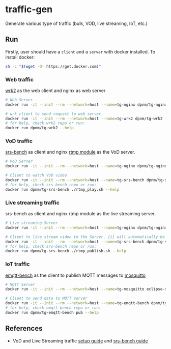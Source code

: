# traffic-gen
Generate various type of traffic (bulk, VOD, live streaming, IoT, etc.)

## Run
Firstly, user should have a `client` and a `server` with docker installed. To install docker:
```bash
sh -c "$(wget -O- https://get.docker.com)"
```
### Web traffic
[wrk2](https://github.com/giltene/wrk2) as the web client and nginx as web server
```bash
# Web Server
docker run -it --init --rm --network=host --name=tg-nginx dpnm/tg-nginx

# wrk client to send request to web server
docker run -it --init --rm --network=host --name=tg-wrk2 dpnm/tg-wrk2 -c <NUM_CONNECTIONS> -R <REQUEST_PER_SEC> -d <DURATION> http://<SERVER_IP>:8080
# for help, check wrk2 repo or run:
docker run dpnm/tg-wrk2 --help
```

### VoD traffic
[srs-bench](https://github.com/ossrs/srs-bench) as client and nginx [rtmp module](https://github.com/sergey-dryabzhinsky/nginx-rtmp-module) as the VoD server.
```bash
# VoD Server
docker run -it --init --rm --network=host --name=tg-nginx dpnm/tg-nginx

# Client to watch VoD video
docker run -it --init --rm --network=host --name=tg-srs-bench dpnm/tg-srs-bench ./rtmp_play.sh -c <NUM_CONNECTIONS> -r rtmp://<SERVER_IP>/vod/bbb.mp4
# for help, check srs-bench repo or run:
docker run dpnm/tg-srs-bench ./rtmp_play.sh --help
```
### Live streaming traffic
srs-bench as client and nginx rtmp module as the live streaming server.
```bash
# Live streaming Server
docker run -it --init --rm --network=host --name=tg-nginx dpnm/tg-nginx

# Client to live stream video to the Server. {i} will automatically be set from 0 to <NUM_CONNECTIONS>
docker run -it --init --rm --network=host --name=tg-srs-bench dpnm/tg-srs-bench ./rtmp_publish.sh -c <NUM_CONNECTIONS> -r rtmp://<SERVER_IP>/live/test_{i}
# for help, check srs-bench repo or run:
docker run dpnm/tg-srs-bench ./rtmp_publish.sh --help
```
### IoT traffic
[emqtt-bench](https://github.com/emqx/emqtt-bench) as the client to publish MQTT messages to [mosquitto](https://github.com/eclipse/mosquitto)
```bash
# MQTT Server
docker run -it --init --rm --network=host --name=tg-mosquitto eclipse-mosquitto

# Client to send data to MQTT server
docker run -it --init --rm --network=host --name=tg-emqtt-bench dpnm/tg-emqtt-bench pub -I 0.1 -t bench/%c -c <NUM_CONNECTIONS> tcp://<SERVER_IP>:1883
# for help, check emqtt-bench repo or run:
docker run dpnm/tg-emqtt-bench pub --help
```

## References
- VoD and Live Streaming traffic [setup guide](https://docs.peer5.com/guides/setting-up-hls-live-streaming-server-using-nginx/) and [srs-bench guide](https://hardelm.github.io/2017/07/11/srs-bench%E5%AE%89%E8%A3%85%E4%B8%8E%E4%BD%BF%E7%94%A8)



